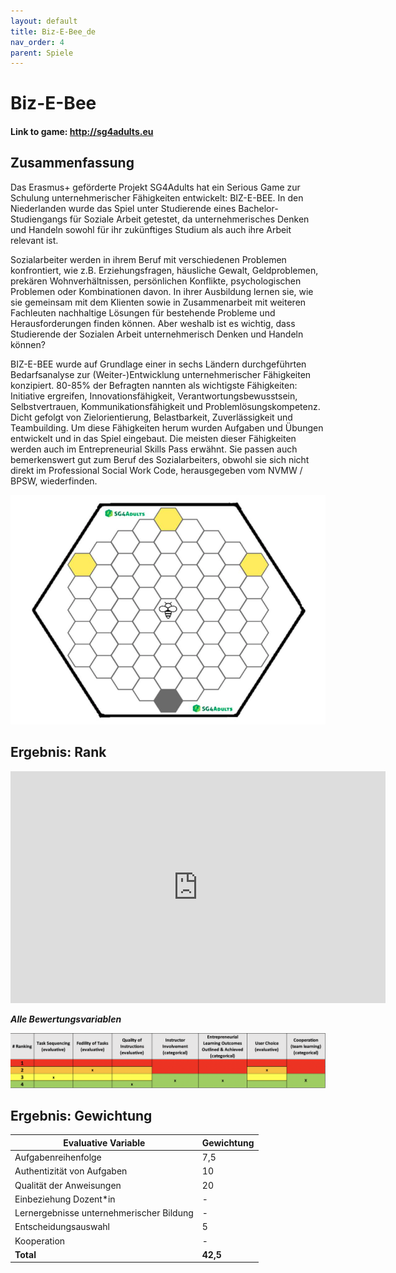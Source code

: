 ```yaml
---
layout: default
title: Biz-E-Bee_de
nav_order: 4
parent: Spiele
---
```


# Biz-E-Bee

#### Link to game: http://sg4adults.eu

## Zusammenfassung

Das Erasmus+ geförderte Projekt SG4Adults hat ein Serious Game zur Schulung unternehmerischer Fähigkeiten entwickelt: BIZ-E-BEE. In den Niederlanden wurde das Spiel unter Studierende eines Bachelor-Studiengangs für Soziale Arbeit getestet, da unternehmerisches Denken und Handeln sowohl für ihr zukünftiges Studium als auch ihre Arbeit relevant ist.

Sozialarbeiter werden in ihrem Beruf mit verschiedenen Problemen konfrontiert, wie z.B. Erziehungsfragen, häusliche Gewalt, Geldproblemen, prekären Wohnverhältnissen, persönlichen Konflikte, psychologischen Problemen oder Kombinationen davon. In ihrer Ausbildung lernen sie, wie sie gemeinsam mit dem Klienten sowie in Zusammenarbeit mit weiteren Fachleuten nachhaltige Lösungen für bestehende Probleme und Herausforderungen finden können. Aber weshalb ist es wichtig, dass Studierende der Sozialen Arbeit unternehmerisch Denken und Handeln können?

BIZ-E-BEE wurde auf Grundlage einer in sechs Ländern durchgeführten Bedarfsanalyse zur (Weiter-)Entwicklung unternehmerischer Fähigkeiten konzipiert. 80-85% der Befragten nannten als wichtigste Fähigkeiten: Initiative ergreifen, Innovationsfähigkeit, Verantwortungsbewusstsein, Selbstvertrauen, Kommunikationsfähigkeit und Problemlösungskompetenz. Dicht gefolgt von Zielorientierung, Belastbarkeit, Zuverlässigkeit und Teambuilding. Um diese Fähigkeiten herum wurden Aufgaben und Übungen entwickelt und in das Spiel eingebaut. Die meisten dieser Fähigkeiten werden auch im Entrepreneurial Skills Pass erwähnt. Sie passen auch bemerkenswert gut zum Beruf des Sozialarbeiters, obwohl sie sich nicht direkt im Professional Social Work Code, herausgegeben vom NVMW / BPSW, wiederfinden.

![Image of bizebee](../assets/Biz-e-BEe.png)

## Ergebnis: Rank

<iframe width="600" height="371" seamless frameborder="0" scrolling="no" src="https://docs.google.com/spreadsheets/d/e/2PACX-1vRQeSSNa-R2e3TA_gbRtNTG3-69Q0TsvFACQQct_vCGbwvci6NYCB5iWdA0Nlzw5RUHCZdxqINldR5G/pubchart?oid=1515523664&amp;format=interactive"></iframe>

**_Alle Bewertungsvariablen_**

![Image of bizebee](../assets/bizebee-scr.png)

## Ergebnis: Gewichtung

| **Evaluative Variable**               | **Gewichtung** |
| ------------------------------------- | ---------- |
| Aufgabenreihenfolge                   | 7,5        |
| Authentizität von Aufgaben            | 10         |
| Qualität der Anweisungen              | 20         |
| Einbeziehung Dozent*in                | \-         |
| Lernergebnisse unternehmerischer Bildung | \-         |
| Entscheidungsauswahl                  | 5          |
| Kooperation                           | \-         |
| **Total**                             | **42,5**   |
